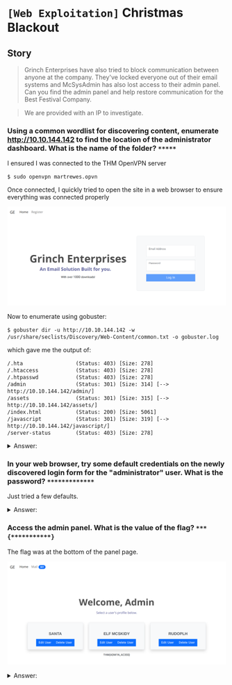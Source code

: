 # `[Web Exploitation]` Christmas Blackout

## Story
>Grinch Enterprises have also tried to block communication between anyone at the company. They've locked everyone out of their email systems and McSysAdmin has also lost access to their admin panel. Can you find the admin panel and help restore communication for the Best Festival Company.

> We are provided with an IP to investigate.

### Using a common wordlist for discovering content, enumerate http://10.10.144.142 to find the location of the administrator dashboard. What is the name of the folder? `*****`

I ensured I was connected to the THM OpenVPN server

```
$ sudo openvpn martrewes.opvn
```
Once connected, I quickly tried to open the site in a web browser to ensure everything was connected properly

![img](Screenshot1.png)

Now to enumerate using gobuster:

```
$ gobuster dir -u http://10.10.144.142 -w /usr/share/seclists/Discovery/Web-Content/common.txt -o gobuster.log 
```
which gave me the output of:

```
/.hta                 (Status: 403) [Size: 278]
/.htaccess            (Status: 403) [Size: 278]
/.htpasswd            (Status: 403) [Size: 278]
/admin                (Status: 301) [Size: 314] [--> http://10.10.144.142/admin/]
/assets               (Status: 301) [Size: 315] [--> http://10.10.144.142/assets/]
/index.html           (Status: 200) [Size: 5061]
/javascript           (Status: 301) [Size: 319] [--> http://10.10.144.142/javascript/]
/server-status        (Status: 403) [Size: 278]
```
<details>
  <summary>Answer:</summary>

```
admin
```
</details>

### In your web browser, try some default credentials on the newly discovered login form for the "administrator" user. What is the password? `*************`

Just tried a few defaults.

<details>
  <summary>Answer:</summary>

```
administrator
```
</details>

### Access the admin panel. What is the value of the flag? `***{***********}`

The flag was at the bottom of the panel page.

![img](Screenshot2.png)

<details>
  <summary>Answer:</summary>

```
THM{ADM1N_AC3SS}
```
</details>